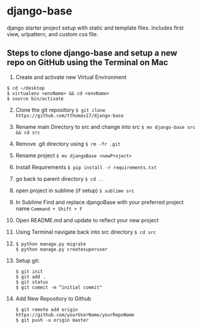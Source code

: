 # django-base

django starter project setup with static and template files. Includes first view, urlpattern, and custom css file.


## Steps to clone django-base and setup a new repo on GitHub using the Terminal on Mac

1. Create and activate new Virtual Environment
```
$ cd ~/desktop
$ virtualenv <envName> && cd <envName>
$ source bin/activate
```
2. Clone the git repository
 ``` $ git clone https://github.com/tthomas17/django-base ```
3. Rename main Directory to src and change into src
``` $ mv django-base src && cd src ```
4. Remove .git directory using
``` $ rm -fr .git ```
5. Rename project
 ``` $ mv djangoBase <newProject> ```
6. Install Requirements
``` $ pip install -r requirements.txt ```
7. go back to parent directory
``` $ cd .. ```
8. open project in sublime (if setup)
```$ sublime src```
9. In Sublime Find and replace djangoBase with your preferred project name
 ```Command + Shift + F```
10. Open README.md and update to reflect your new project
11. Using Terminal  navigate back into src directory
``` $ cd src ```

12. ```
    $ python manage.py migrate
    $ python manage.py createsuperuser
     ```

13. Setup git:
    ```
    $ git init
    $ git add .
    $ git status
    $ git commit -m “initial commit"

    ```
14. Add New Repository to Github
    ```
    $ git remote add origin https://github.com/yourUserName/yourRepoName
    $ git push -u origin master

     ```